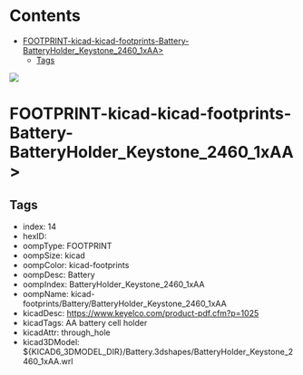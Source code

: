 



Contents
========

* [FOOTPRINT-kicad-kicad-footprints-Battery-BatteryHolder_Keystone_2460_1xAA>](#footprint-kicad-kicad-footprints-battery-batteryholder_keystone_2460_1xaa)
	* [Tags](#tags)
  
![][im]
# FOOTPRINT-kicad-kicad-footprints-Battery-BatteryHolder_Keystone_2460_1xAA>

## Tags

- index: 14
- hexID: 
- oompType: FOOTPRINT
- oompSize: kicad
- oompColor: kicad-footprints
- oompDesc: Battery
- oompIndex: BatteryHolder_Keystone_2460_1xAA
- oompName: kicad-footprints/Battery/BatteryHolder_Keystone_2460_1xAA
- kicadDesc: https://www.keyelco.com/product-pdf.cfm?p=1025
- kicadTags: AA battery cell holder
- kicadAttr: through_hole
- kicad3DModel: ${KICAD6_3DMODEL_DIR}/Battery.3dshapes/BatteryHolder_Keystone_2460_1xAA.wrl



[im]: image.png
